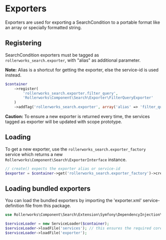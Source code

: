 Exporters
=========

Exporters are used for exporting a SearchCondition to a portable format
like an array or specially formatted string.

## Registering

SearchCondition exporters must be tagged as `rollerworks_search.exporter`,
with "alias" as additional parameter.

**Note:** Alias is a shortcut for getting the exporter, else the service-id
is used instead.

```php
$container
    ->register(
        'rollerworks_search.exporter.filter_query',
        'Rollerworks\Component\Search\Exporter\FilterQueryExporter'
    )
    ->addTag('rollerworks_search.exporter', array('alias' => 'filter_query'));
```

**Caution:** To ensure a new exporter is returned every time, the services
tagged as exporter will be updated with scope prototype.

## Loading

To get a new exporter, use the `rollerworks_search.exporter_factory` service
which returns a new `Rollerworks\Component\Search\ExporterInterface` instance.

```php
// create() expects the exporter alias or service-id
$exporter = $container->get('rollerworks_search.exporter_factory')->create('filter_query');
```

## Loading bundled exporters

You can load the bundled exporters by importing the 'exporter.xml'
service-definition file from this package.

```php
use Rollerworks\Component\Search\Extension\Symfony\DependencyInjection\ServiceLoader;

$serviceLoader = new ServiceLoader($container);
$serviceLoader->loadFile('services'); // this ensures the required core services are registered
$serviceLoader->loadFile('exporter');
```
